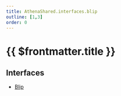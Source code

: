 ```yaml
---
title: AthenaShared.interfaces.blip
outline: [1,3]
order: 0
---
```


# {{ $frontmatter.title }}


## Interfaces

- [Blip](../interfaces/shared_interfaces_blip_Blip.md)

